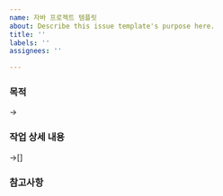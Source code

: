 ```yaml
---
name: 자바 프로젝트 템플릿
about: Describe this issue template's purpose here.
title: ''
labels: ''
assignees: ''

---
```


### 목적
-> 

### 작업 상세 내용
->[]

### 참고사항
